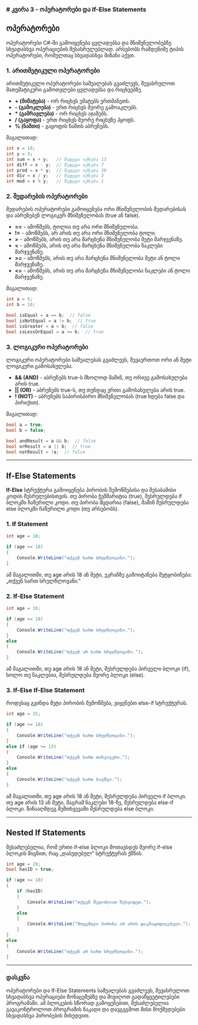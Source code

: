 ### # კვირა 3 - ოპერატორები და If-Else Statements

## ოპერატორები

ოპერატორები C#-ში გამოიყენება ცვლადებსა და მნიშვნელობებზე სხვადასხვა ოპერაციების შესასრულებლად. არსებობს რამდენიმე ტიპის ოპერატორები, რომელთაც სხვადასხვა მიზანი აქვთ.

### 1. არითმეტიკული ოპერატორები

არითმეტიკული ოპერატორები საშუალებას გვაძლევს, შევასრულოთ მათემატიკური გამოთვლები ცვლადებსა და რიცხვებზე.

- **+ (მიმატება)** - ორ რიცხვს უმატებს ერთმანეთს.
- **- (გამოკლება)** - ერთ რიცხვს მეორე გამოაკლებს.
- **\* (გამრავლება)** - ორ რიცხვს აჯამებს.
- **/ (გაყოფა)** - ერთ რიცხვს მეორე რიცხვზე ჰყოფს.
- **% (ნაშთი)** - გაყოფის ნაშთს აბრუნებს.

მაგალითად:

```csharp
int x = 10;
int y = 3;
int sum = x + y;   // შედეგი იქნება 13
int diff = x - y;  // შედეგი იქნება 7
int prod = x * y;  // შედეგი იქნება 30
int div = x / y;   // შედეგი იქნება 3
int mod = x % y;   // შედეგი იქნება 1
```

### 2. შედარების ოპერატორები

შედარების ოპერატორები გამოიყენება ორი მნიშვნელობის შედარებისას და აბრუნებენ ლოგიკურ მნიშვნელობას (true ან false).

- **==** - ამოწმებს, ტოლია თუ არა ორი მნიშვნელობა.
- **!=** - ამოწმებს, არ არის თუ არა ორი მნიშვნელობა ტოლი.
- **>** - ამოწმებს, არის თუ არა მარცხენა მნიშვნელობა მეტი მარჯვენაზე.
- **<** - ამოწმებს, არის თუ არა მარცხენა მნიშვნელობა ნაკლები მარჯვენაზე.
- **>=** - ამოწმებს, არის თუ არა მარცხენა მნიშვნელობა მეტი ან ტოლი მარჯვენაზე.
- **<=** - ამოწმებს, არის თუ არა მარცხენა მნიშვნელობა ნაკლები ან ტოლი მარჯვენაზე.

მაგალითად:

```csharp
int a = 5;
int b = 10;

bool isEqual = a == b;  // false
bool isNotEqual = a != b;  // true
bool isGreater = a > b;  // false
bool isLessOrEqual = a <= b;  // true
```

### 3. ლოგიკური ოპერატორები

ლოგიკური ოპერატორები საშუალებას გვაძლევს, შევაერთოთ ორი ან მეტი ლოგიკური გამოსახულება.

- **&& (AND)** - აბრუნებს true-ს მხოლოდ მაშინ, თუ ორივე გამოსახულება არის true.
- **|| (OR)** - აბრუნებს true-ს, თუ თუნდაც ერთი გამოსახულება არის true.
- **! (NOT)** - აბრუნებს საპირისპირო მნიშვნელობას (true ხდება false და პირიქით).

მაგალითად:

```csharp
bool a = true;
bool b = false;

bool andResult = a && b;  // false
bool orResult = a || b;  // true
bool notResult = !a;  // false
```

---

## If-Else Statements

**If-Else** სტრუქტურა გამოიყენება პირობის შემოწმებისა და შესაბამისი კოდის შესრულებისთვის. თუ პირობა ჭეშმარიტია (true), შესრულდება if ბლოკში ჩაწერილი კოდი. თუ პირობა მცდარია (false), მაშინ შესრულდება else ბლოკში ჩაწერილი კოდი (თუ არსებობს).

### 1. If Statement

```csharp
int age = 18;

if (age >= 18)
{
    Console.WriteLine("თქვენ ხართ სრულწლოვანი.");
}
```

ამ მაგალითში, თუ age არის 18 ან მეტი, ეკრანზე გამოიტანება შეტყობინება: „თქვენ ხართ სრულწლოვანი."

### 2. If-Else Statement

```csharp
int age = 16;

if (age >= 18)
{
    Console.WriteLine("თქვენ ხართ სრულწლოვანი.");
}
else
{
    Console.WriteLine("თქვენ არ ხართ სრულწლოვანი.");
}
```

ამ მაგალითში, თუ age არის 18 ან მეტი, შესრულდება პირველი ბლოკი (if), ხოლო თუ ნაკლებია, შესრულდება მეორე ბლოკი (else).

### 3. If-Else If-Else Statement

როდესაც გვინდა მეტი პირობის შემოწმება, ვიყენებთ else-if სტრუქტურას.

```csharp
int age = 15;

if (age >= 18)
{
    Console.WriteLine("თქვენ ხართ სრულწლოვანი.");
}
else if (age >= 13)
{
    Console.WriteLine("თქვენ ხართ თინეიჯერი.");
}
else
{
    Console.WriteLine("თქვენ ხართ ბავშვი.");
}
```

ამ მაგალითში, თუ age არის 18 ან მეტი, შესრულდება პირველი if ბლოკი. თუ age არის 13 ან მეტი, მაგრამ ნაკლები 18-ზე, შესრულდება else-if ბლოკი. წინააღმდეგ შემთხვევაში შესრულდება else ბლოკი.

---

## Nested If Statements

შესაძლებელია, რომ ერთი if-else ბლოკი მოთავსდეს მეორე if-else ბლოკის შიგნით, რაც „დაბუდებულ" სტრუქტურას ქმნის.

```csharp
int age = 20;
bool hasID = true;

if (age >= 18)
{
    if (hasID)
    {
        Console.WriteLine("თქვენ შეგიძლიათ შეხვიდეთ.");
    }
    else
    {
        Console.WriteLine("მოცემული პირობა არ არის დაკმაყოფილებული.");
    }
}
else
{
    Console.WriteLine("თქვენ არ ხართ სრულწლოვანი.");
}
```

---

### **დასკვნა**

ოპერატორები და If-Else Statements საშუალებას გვაძლევს, შევასრულოთ სხვადასხვა ოპერაციები მონაცემებზე და მივიღოთ გადაწყვეტილებები პროგრამაში. ამ ბლოკების სწორად გამოყენებით, შესაძლებელია გავაკონტროლოთ პროგრამის ნაკადი და დავგეგმოთ მისი მოქმედებები სხვადასხვა პირობების მიხედვით.